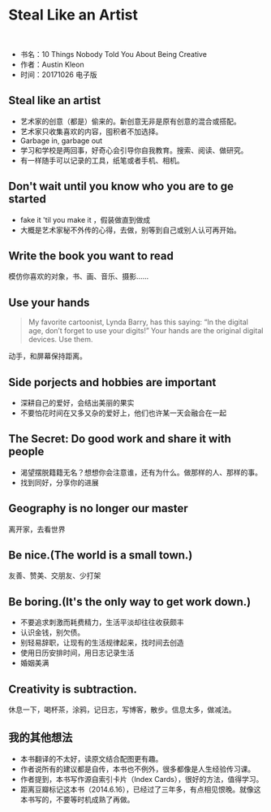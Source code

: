 # Steal Like an Artist
 
- 书名：10 Things Nobody Told You About Being Creative
- 作者：Austin Kleon
- 时间：20171026 电子版

## Steal like an artist

- 艺术家的创意（都是）偷来的。新创意无非是原有创意的混合或搭配。
- 艺术家只收集喜欢的内容，囤积者不加选择。
- Garbage in, garbage out
- 学习和学校是两回事，好奇心会引导你自我教育。搜索、阅读、做研究。
- 有一样随手可以记录的工具，纸笔或者手机、相机。

## Don't wait until you know who you are to ge started

- fake it 'til you make it ，假装做直到做成
- 大概是艺术家秘不外传的心得，去做，别等到自己或别人认可再开始。

## Write the book you want to read

模仿你喜欢的对象，书、画、音乐、摄影……

## Use your hands

> My favorite cartoonist, Lynda Barry, has this saying: “In the digital age, don’t forget to use your digits!” Your hands are the original digital devices. Use them.

动手，和屏幕保持距离。

## Side porjects and hobbies are important

- 深耕自己的爱好，会结出美丽的果实
- 不要怕花时间在又多又杂的爱好上，他们也许某一天会融合在一起

## The Secret: Do good work and share it with people

- 渴望摆脱籍籍无名？想想你会注意谁，还有为什么。做那样的人、那样的事。
- 找到同好，分享你的进展

## Geography is no longer our master

离开家，去看世界

## Be nice.(The world is a small town.)

友善、赞美、交朋友、少打架

## Be boring.(It's the only way to get work down.)

- 不要追求刺激而耗费精力，生活平淡却往往收获颇丰
- 认识金钱，别欠债。
- 别轻易辞职，让现有的生活规律起来，找时间去创造
- 使用日历安排时间，用日志记录生活
- 婚姻美满

## Creativity is subtraction.

休息一下，喝杯茶，涂鸦，记日志，写博客，散步。信息太多，做减法。


## 我的其他想法

- 本书翻译的不太好，读原文结合配图更有趣。
- 作者说所有的建议都是自传，本书也不例外，很多都像是人生经验传习课。
- 作者提到，本书写作源自索引卡片（Index Cards），很好的方法，值得学习。
- 距离豆瓣标记这本书（2014.6.16），已经过了三年多，有点相见恨晚。就像这本书写的，不要等时机成熟了再做。

